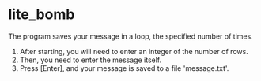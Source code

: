 # lite_bomb
The program saves your message in a loop, the specified number of times.

1. After starting, you will need to enter an integer of the number of rows.
2. Then, you need to enter the message itself.
3. Press [Enter], and your message is saved to a file 'message.txt'.
